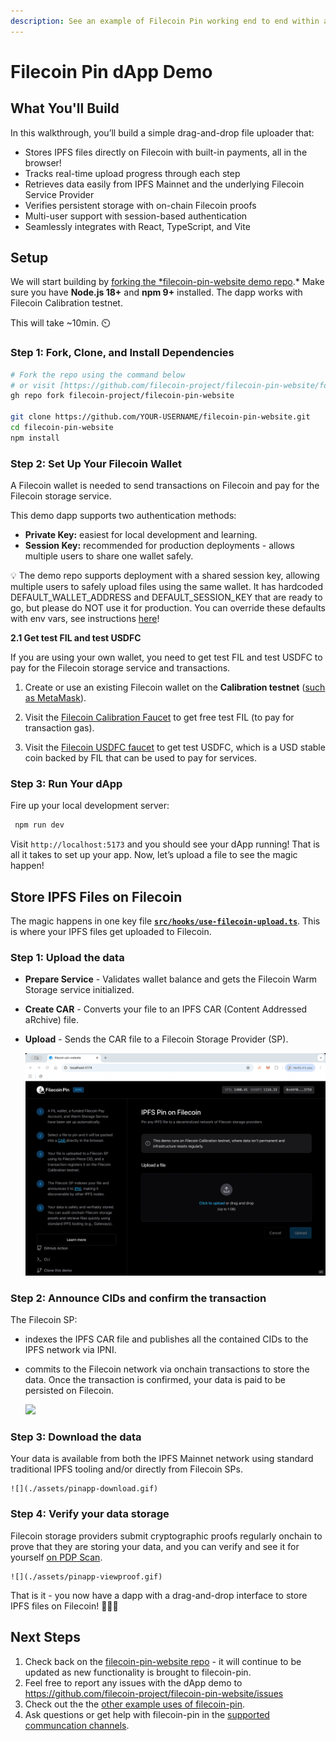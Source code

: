 ```yaml
---
description: See an example of Filecoin Pin working end to end within a web context.
---
```


# Filecoin Pin dApp Demo

## What You'll Build

In this walkthrough, you’ll build a simple drag-and-drop file uploader that:

- Stores IPFS files directly on Filecoin with built-in payments, all in the browser!
- Tracks real-time upload progress through each step
- Retrieves data easily from IPFS Mainnet and the underlying Filecoin Service Provider
- Verifies persistent storage with on-chain Filecoin proofs
- Multi-user support with session-based authentication
- Seamlessly integrates with React, TypeScript, and Vite

## Setup

We will start building by [forking the *filecoin-pin-website demo repo](https://github.com/filecoin-project/filecoin-pin-website/fork).* Make sure you have **Node.js 18+** and **npm 9+** installed.  The dapp works with Filecoin Calibration testnet. 

This will take ~10min. ⏲️

### Step 1: Fork, Clone, and Install Dependencies

```bash
# Fork the repo using the command below
# or visit [https://github.com/filecoin-project/filecoin-pin-website/fork](https://github.com/filecoin-project/filecoin-pin-website/fork)
gh repo fork filecoin-project/filecoin-pin-website

git clone https://github.com/YOUR-USERNAME/filecoin-pin-website.git
cd filecoin-pin-website
npm install
```

### **Step 2: Set Up Your Filecoin Wallet**

A Filecoin wallet is needed to send transactions on Filecoin and pay for the Filecoin storage service.

This demo dapp supports two authentication methods:

- **Private Key:** easiest for local development and learning.
- **Session Key:** recommended for production deployments - allows multiple users to share one wallet safely.

💡 The demo repo supports deployment with a shared session key, allowing multiple users to safely upload files using the same wallet. It has hardcoded DEFAULT_WALLET_ADDRESS and DEFAULT_SESSION_KEY that are ready to go, but please do NOT use it for production. You can override these defaults with env vars, see instructions [here](https://github.com/filecoin-project/filecoin-pin-website/blob/main/CONTRIBUTING.md#local-setup)!

**2.1 Get test FIL and test USDFC**

If you are using your own wallet, you need to get test FIL and test USDFC to pay for the Filecoin storage service and transactions.

1. Create or use an existing Filecoin wallet on the ****Calibration testnet**** ([such as MetaMask](https://docs.filecoin.io/basics/assets/metamask-setup#tab-calibration)).

2. Visit the [Filecoin Calibration Faucet](https://faucet.calibnet.chainsafe-fil.io/funds.html) to get free test FIL (to pay for transaction gas).

3. Visit the [Filecoin USDFC faucet]([https://forest-explorer.chainsafe.dev/faucet/calibnet_usdfc](https://forest-explorer.chainsafe.dev/faucet/calibnet_usdfc?__cf_chl_tk=qFwEfa7MNFkJlhKo32IUtR9rgP99qqf_XOmTs7qhusg-1758703656-1.0.1.1-gE8b6EQEmdp0lgg0gk5j2UZhF_69vRyYAAhtt..weyA))  to get test USDFC, which is a USD stable coin backed by FIL that can be used to pay for services.

### **Step 3: Run Your dApp**

Fire up your local development server:

```bash
 npm run dev
```

Visit `http://localhost:5173` and you should see your dApp running! That is all it takes to set up your app. Now, let’s upload a file to see the magic happen!

## Store IPFS Files on Filecoin

The magic happens in one key file [**`src/hooks/use-filecoin-upload.ts`**](https://github.com/filecoin-project/filecoin-pin-website/blob/main/src/hooks/use-filecoin-upload.ts). This is where your IPFS files get uploaded to Filecoin. 

### Step 1: Upload the data

- **Prepare Service** - Validates wallet balance and gets the Filecoin Warm Storage service initialized.
- **Create CAR** - Converts your file to an IPFS CAR (Content Addressed aRchive) file.
- **Upload** - Sends the CAR file to a Filecoin Storage Provider (SP).
    
    ![](./assets/pinapp-upload.gif)
    
### Step 2: Announce CIDs and confirm the transaction

The Filecoin SP:

- indexes the IPFS CAR file and publishes all the contained CIDs to the IPFS network via IPNI.
- commits to the Filecoin network via onchain transactions to store the data. Once the transaction is confirmed, your data is paid to be persisted on Filecoin.
    
    ![](./assets/pinapp-publish.gif)

### Step 3: Download the data

Your data is available from both the IPFS Mainnet network using standard traditional IPFS tooling and/or directly from Filecoin SPs.

    ![](./assets/pinapp-download.gif)

### **Step 4: Verify your data storage**

Filecoin storage providers submit cryptographic proofs regularly onchain to prove that they are storing your data, and you can verify and see it for yourself [on PDP Scan](https://pdp.vxb.ai/calibration).

    ![](./assets/pinapp-viewproof.gif)

That is it - you now have a dapp with a drag-and-drop interface to store IPFS files on Filecoin! 🚀🚀🚀

## Next Steps

1. Check back on the [filecoin-pin-website repo](https://github.com/filecoin-project/filecoin-pin-website) - it will continue to be updated as new functionality is brought to filecoin-pin.
2. Feel free to report any issues with the dApp demo to https://github.com/filecoin-project/filecoin-pin-website/issues
3. Check out the the [other example uses of filecoin-pin](../).
4. Ask questions or get help with filecoin-pin in the [supported communcation channels](https://github.com/filecoin-project/filecoin-pin?tab=readme-ov-file#support-info).
